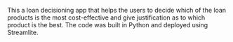 This a loan decisioning app that helps the users to decide which of the loan products is the most cost-effective and give justification as to which product is the best. The code was built in Python and deployed using Streamlite.
